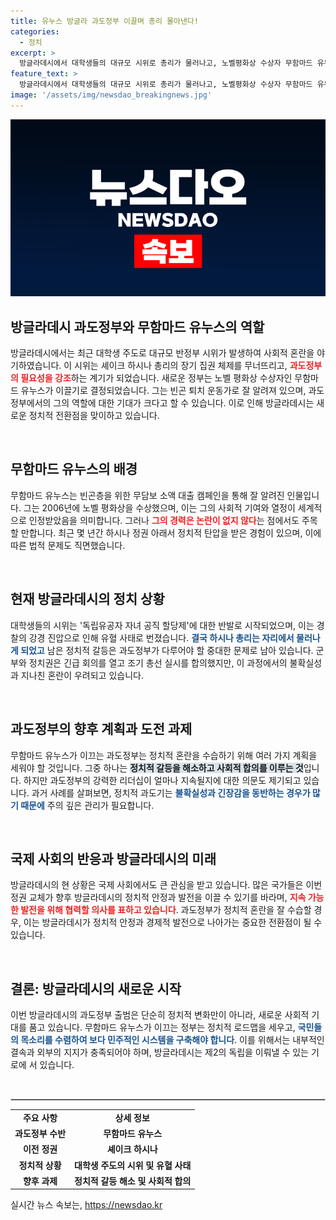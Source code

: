 ```yaml
---
title: 유누스 방글라 과도정부 이끌며 총리 몰아낸다!
categories:
  - 정치
excerpt: >
  방글라데시에서 대학생들의 대규모 시위로 총리가 물러나고, 노벨평화상 수상자 무함마드 유누스가 과도정부를 이끌기로 했습니다. 정치적 혼란 속 새로운 전환점을 맞은 방글라데시의 미래는 과연 어떻게 될까요?
feature_text: >
  방글라데시에서 대학생들의 대규모 시위로 총리가 물러나고, 노벨평화상 수상자 무함마드 유누스가 과도정부를 이끌기로 했습니다. 정치적 혼란 속 새로운 전환점을 맞은 방글라데시의 미래는 과연 어떻게 될까요?
image: '/assets/img/newsdao_breakingnews.jpg'
---
```


<p><img src="/assets/img/newsdao_breakingnews.jpg" alt="implanttips 속보" /></p>

<h2 data-ke-size="size26">방글라데시 과도정부와 무함마드 유누스의 역할</h2>

<p data-ke-size="size16">방글라데시에서는 최근 대학생 주도로 대규모 반정부 시위가 발생하여 사회적 혼란을 야기하였습니다. 이 시위는 셰이크 하시나 총리의 장기 집권 체제를 무너뜨리고, <b><span style="color: #ee2323;">과도정부의 필요성을 강조</span></b>하는 계기가 되었습니다. 새로운 정부는 노벨 평화상 수상자인 무함마드 유누스가 이끌기로 결정되었습니다. 그는 빈곤 퇴치 운동가로 잘 알려져 있으며, 과도정부에서의 그의 역할에 대한 기대가 크다고 할 수 있습니다. 이로 인해 방글라데시는 새로운 정치적 전환점을 맞이하고 있습니다.</p>

<p data-ke-size="size16">&nbsp;</p>

<h2 data-ke-size="size26">무함마드 유누스의 배경</h2>

<p data-ke-size="size16">무함마드 유누스는 빈곤층을 위한 무담보 소액 대출 캠페인을 통해 잘 알려진 인물입니다. 그는 2006년에 노벨 평화상을 수상했으며, 이는 그의 사회적 기여와 열정이 세계적으로 인정받았음을 의미합니다. 그러나 <b><span style="color: #ee2323;">그의 경력은 논란이 없지 않다</span></b>는 점에서도 주목할 만합니다. 최근 몇 년간 하시나 정권 아래서 정치적 탄압을 받은 경험이 있으며, 이에 따른 법적 문제도 직면했습니다.</p>

<p data-ke-size="size16">&nbsp;</p>

<h2 data-ke-size="size26">현재 방글라데시의 정치 상황</h2>

<p data-ke-size="size16">대학생들의 시위는 '독립유공자 자녀 공직 할당제'에 대한 반발로 시작되었으며, 이는 경찰의 강경 진압으로 인해 유혈 사태로 번졌습니다. <b><span style="color: #1a5490;">결국 하시나 총리는 자리에서 물러나게 되었고</span></b> 남은 정치적 갈등은 과도정부가 다루어야 할 중대한 문제로 남아 있습니다. 군부와 정치권은 긴급 회의를 열고 조기 총선 실시를 합의했지만, 이 과정에서의 불확실성과 지나친 혼란이 우려되고 있습니다.</p>

<p data-ke-size="size16">&nbsp;</p>

<h2 data-ke-size="size26">과도정부의 향후 계획과 도전 과제</h2>

<p data-ke-size="size16">무함마드 유누스가 이끄는 과도정부는 정치적 혼란을 수습하기 위해 여러 가지 계획을 세워야 할 것입니다. 그중 하나는 <b><span style="background-color: #21538527;">정치적 갈등을 해소하고 사회적 합의를 이루는 것</span></b>입니다. 하지만 과도정부의 강력한 리더십이 얼마나 지속될지에 대한 의문도 제기되고 있습니다. 과거 사례를 살펴보면, 정치적 과도기는 <b><span style="color: #1a5490;">불확실성과 긴장감을 동반하는 경우가 많기 때문에</span></b> 주의 깊은 관리가 필요합니다.</p>

<p data-ke-size="size16">&nbsp;</p>

<h2 data-ke-size="size26">국제 사회의 반응과 방글라데시의 미래</h2>

<p data-ke-size="size16">방글라데시의 현 상황은 국제 사회에서도 큰 관심을 받고 있습니다. 많은 국가들은 이번 정권 교체가 향후 방글라데시의 정치적 안정과 발전을 이끌 수 있기를 바라며, <b><span style="color: #ee2323;">지속 가능한 발전을 위해 협력할 의사를 표하고 있습니다</span></b>. 과도정부가 정치적 혼란을 잘 수습할 경우, 이는 방글라데시가 정치적 안정과 경제적 발전으로 나아가는 중요한 전환점이 될 수 있습니다.</p>

<p data-ke-size="size16">&nbsp;</p>

<h2 data-ke-size="size26">결론: 방글라데시의 새로운 시작</h2>

<p data-ke-size="size16">이번 방글라데시의 과도정부 출범은 단순히 정치적 변화만이 아니라, 새로운 사회적 기대를 품고 있습니다. 무함마드 유누스가 이끄는 정부는 정치적 로드맵을 세우고, <b><span style="color: #1a5490;">국민들의 목소리를 수렴하여 보다 민주적인 시스템을 구축해야 합니다</span></b>. 이를 위해서는 내부적인 결속과 외부의 지지가 충족되어야 하며, 방글라데시는 제2의 독립을 이뤄낼 수 있는 기로에 서 있습니다.</p>

<p data-ke-size="size16">&nbsp;</p>

<hr style="border: 1px solid #cccccc;">

<table style="width: 100%;">
    <tbody>
        <tr>
            <td style="text-align: center; height: 17px;"><b>주요 사항</b></td>
            <td style="text-align: center; height: 17px;"><b>상세 정보</b></td>
        </tr>
        <tr>
            <td style="text-align: center; height: 17px;"><b>과도정부 수반</b></td>
            <td style="text-align: center; height: 17px;"><b>무함마드 유누스</b></td>
        </tr>
        <tr>
            <td style="text-align: center; height: 17px;"><b>이전 정권</b></td>
            <td style="text-align: center; height: 17px;"><b>셰이크 하시나</b></td>
        </tr>
        <tr>
            <td style="text-align: center; height: 17px;"><b>정치적 상황</b></td>
            <td style="text-align: center; height: 17px;"><b>대학생 주도의 시위 및 유혈 사태</b></td>
        </tr>
        <tr>
            <td style="text-align: center; height: 17px;"><b>향후 과제</b></td>
            <td style="text-align: center; height: 17px;"><b>정치적 갈등 해소 및 사회적 합의</b></td>
        </tr>
    </tbody>
</table>
실시간 뉴스 속보는, <a href="https://newsdao.kr" rel="dofollow">https://newsdao.kr</a>



